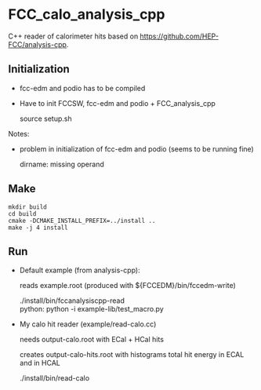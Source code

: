 FCC_calo_analysis_cpp
=====================

C++ reader of calorimeter hits based on https://github.com/HEP-FCC/analysis-cpp.

Initialization
--------------
- fcc-edm and podio has to be compiled
- Have to init FCCSW, fcc-edm and podio + FCC_analysis_cpp

  source setup.sh

Notes:
- problem in initialization of fcc-edm and podio  (seems to be running fine)

  dirname: missing operand
 

Make
-----
	mkdir build
	cd build
	cmake -DCMAKE_INSTALL_PREFIX=../install ..
	make -j 4 install

Run
-----
- Default example (from analysis-cpp):
   
   reads example.root (produced with ${FCCEDM}/bin/fccedm-write)
   
   ./install/bin/fccanalysiscpp-read    
    python: python -i example-lib/test_macro.py	

- My calo hit reader (example/read-calo.cc) 

   needs output-calo.root with ECal + HCal hits

   creates output-calo-hits.root with histograms total hit energy in ECAL and in HCAL
   
   ./install/bin/read-calo


